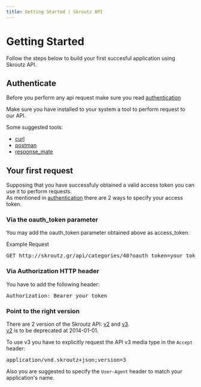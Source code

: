 ```yaml
---
title: Getting Started | Skroutz API
---
```


# Getting Started

Follow the steps below to build your first succesful application using 
Skroutz API.

## Authenticate
Before you perform any api request make sure you read [authentication](../authentication)

Make sure you have installed to your system a tool to perform request to
our API.

Some suggested tools:

<ul class="api-tools">
  <li><a href="http://curl.haxx.se/">curl</a></li>
  <li>
    <a
href="https://chrome.google.com/webstore/detail/postman-rest-client/fdmmgilgnpjigdojojpjoooidkmcomcm">postman
    </a>
  </li>
  <li><a href="https://github.com/Zorbash/response_mate">response_mate</a></li>
</ul>

## Your first request

Supposing that you have successfuly obtained a valid access token you can use it to perform requests.  
As mentioned in [authentication](../authentication) there are 2 ways to specify your access token.

### Via the oauth_token parameter
You may add the oauth_token parameter obtained above as access_token.

Example Request

<pre class="terminal">
GET http://skroutz.gr/api/categories/40?oauth_token=your_token
</pre>

### Via Authorization HTTP header
You have to add the following header:

<pre class="terminal">
Authorization: Bearer your_token
</pre>


### Point to the right version
There are 2 version of the Skroutz API:
[v2](http://docs.skroutz.gr/apiv2/) and [v3](<%= relative_path_to('/v3') %>).  
[v2](http://docs.skroutz.gr/apiv2/) is to be deprecated at 2014-01-01.

To use v3 you have to explicitly request the API v3 media type in the
`Accept` header:

<pre class="terminal">
application/vnd.skroutz+json;version=3
</pre>

Also you are suggested to specify the `User-Agent` header to match your application's name.
